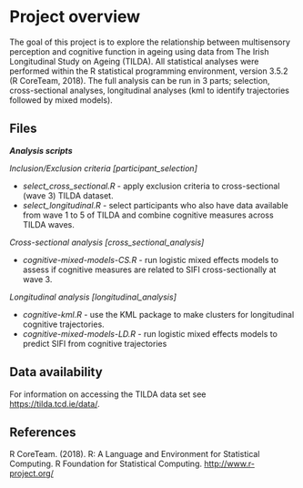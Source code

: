 Project overview
=================

The goal of this project is to explore the relationship between multisensory perception and cognitive function in ageing using data from The Irish Longitudinal Study on Ageing (TILDA).
All statistical analyses were performed within the R statistical programming environment, version 3.5.2 (R CoreTeam, 2018). The full analysis can be run in 3 parts; selection, cross-sectional analyses, longitudinal analyses (kml to identify trajectories followed by mixed models). 

Files
-----------------

***Analysis scripts***

*Inclusion/Exclusion criteria [participant_selection]*
*	*select_cross_sectional.R* - apply exclusion criteria to cross-sectional (wave 3) TILDA dataset. 
*	*select_longitudinal.R* - select participants who also have data available from wave 1 to 5 of TILDA and combine cognitive measures across TILDA waves.

*Cross-sectional analysis [cross_sectional_analysis]*
*	*cognitive-mixed-models-CS.R* - run logistic mixed effects models to assess if cognitive measures are related to SIFI cross-sectionally at wave 3. 

*Longitudinal analysis [longitudinal_analysis]*
*	*cognitive-kml.R* - use the KML package to make clusters for longitudinal cognitive trajectories.
*	*cognitive-mixed-models-LD.R* - run logistic mixed effects models to predict SIFI from cognitive trajectories



Data availability
------------------

For information on accessing the TILDA data set see https://tilda.tcd.ie/data/.

References
------------------

R CoreTeam. (2018). R: A Language and Environment for Statistical Computing. R Foundation for Statistical Computing. http://www.r-project.org/

